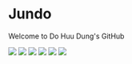 # Jundo
Welcome to Do Huu Dung's GitHub

![](https://img.shields.io/static/v1?label=Code&message=Python&color=yellow)
![](https://img.shields.io/static/v1?label=Code&message=C/Cpp&color=yellow)
![](https://img.shields.io/static/v1?label=OS&message=Linux&color=success)
![](https://img.shields.io/static/v1?label=OS&message=ROS&color=success)
![](https://img.shields.io/static/v1?label=Tools&message=Tensorflow&color=success)
![](https://img.shields.io/static/v1?label=Tools&message=OpenVSLAM&color=success)
